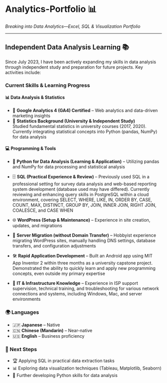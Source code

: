 # **Analytics-Portfolio** 📊

*Breaking into Data Analytics—Excel, SQL & Visualization Portfolio*  

---

## **Independent Data Analysis Learning** 📚

Since July 2023, I have been actively expanding my skills in data analysis through independent study and preparation for future projects.
Key activities include:

### **Current Skills & Learning Progress**

#### **📊 Data Analysis & Statistics**

- 🎯 **Google Analytics 4 (GA4) Certified** – Web analytics and data-driven marketing insights
- 📖 **Statistics Background (University & Independent Study)**  
  Studied fundamental statistics in university courses (2017, 2020). Currently integrating statistical concepts into Python (pandas, NumPy) for data analysis

#### **💻 Programming & Tools**

- 🐍 **Python for Data Analysis (Learning & Application)** – Utilizing pandas and NumPy for data processing and statistical analysis
- 🗄️ **SQL (Practical Experience & Review)** – Previously used SQL in a professional setting for survey data analysis and web-based reporting system development (database used may have differed). Currently reviewing and enhancing query skills in PostgreSQL within a cloud environment, covering SELECT, WHERE, LIKE, IN, ORDER BY, CASE, COUNT, MAX, DISTINCT, GROUP BY, JOIN, INNER JOIN, RIGHT JOIN, COALESCE, and CASE WHEN
- 🌐 **WordPress (Setup & Maintenance)** – Experience in site creation, updates, and migrations
- 🔄 **Server Migration (without Domain Transfer)** – Hobbyist experience migrating WordPress sites, manually handling DNS settings, database transfers, and configuration adjustments

- 🛠️ **Rapid Application Development** – Built an Android app using MIT App Inventor 2 within three months as a university capstone project. Demonstrated the ability to quickly learn and apply new programming concepts, even outside my primary expertise

- 🤖 **IT & Infrastructure Knowledge** – Experience in ISP support supervision, technical training, and troubleshooting for various network connections and systems, including Windows, Mac, and server environments

### **🌍 Languages**

- 🇯🇵 **Japanese** – Native
- 🇨🇳 **Chinese (Mandarin)** – Near-native
- 🇺🇸 **English** – Business proficiency

### **🚀 Next Steps**

- 🏆 Applying SQL in practical data extraction tasks
- 📊 Exploring data visualization techniques (Tableau, Matplotlib, Seaborn)
- 🐍 Further developing Python skills for data analysis
